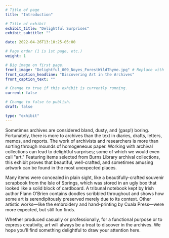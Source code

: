 ```yaml
---
# Title of page
title: "Introduction"

# Title of exhibit
exhibit_title: "Delightful Surprises"
exhibit_subtitle: ""

date: 2022-04-26T13:10:25-05:00

# Page order (1 is 1st page, etc.)
weight: 1 

# Big image on first page.
front_image: "Delightful_009_Noyes_ForestWildThyme.jpg" # Replace with the real image
front_caption_headline: "Discovering Art in the Archives"
front_caption_text: ""

# Change to true if this exhibit is currently running.
current: false

# Change to false to publish.
draft: false

type: "exhibit"
---
```


Sometimes archives are considered bland, dusty, and (gasp!) boring. Fortunately, there is more to archives than the text in diaries, drafts, letters, memos, and reports. The work of archivists and researchers is more than sorting through mounds of homogeneous paper. Working with archival collections can lead to delightful surprises; some of which we would even call "art." Featuring items selected from Burns Library archival collections, this exhibit proves that beautiful, well-crafted, and sometimes amusing artwork can be found in the most unexpected places. 

Many items were concealed in plain sight, like a beautifully-crafted souvenir scrapbook from the Isle of Springs, which was stored in an ugly box that looked like a solid block of cardboard. A tribunal notebook kept by Irish author Flann O’Brien contains doodles scribbled throughout and shows how some art is serendipitously preserved merely due to its context. Other artistic works—like the embroidery and hand-printing by Cuala Press—were more expected, but still fun finds.

Whether produced casually or professionally, for a functional purpose or to express creativity, art will always be a treat to discover in the archives. We hope you'll find something delightful to draw your attention here.
